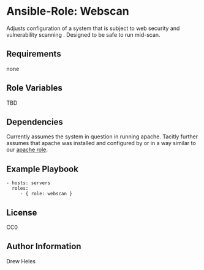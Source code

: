 Ansible-Role: Webscan
=========

Adjusts configuration of a system that is subject to web security and vulnerability scanning . Designed to be safe to run mid-scan.

Requirements
------------

none

Role Variables
--------------

TBD

Dependencies
------------

Currently assumes the system in question in running apache.
Tacitly further assumes that apache was installed and configured by or in a way
similar to our [apache role](https://github.com/dheles/ansible-role-apache).

Example Playbook
----------------

    - hosts: servers
      roles:
         - { role: webscan }

License
-------

CC0

Author Information
------------------

Drew Heles
